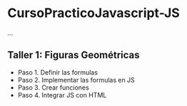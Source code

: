 # CursoPracticoJavascript-JS

...

## Taller 1: Figuras Geométricas
- Paso 1. Definir las formulas
- Paso 2. Implementar las formulas en JS
- Paso 3. Crear funciones 
- Paso 4. Integrar JS con HTML
